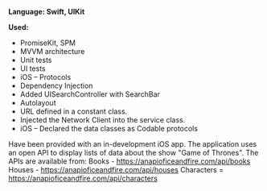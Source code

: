 **Language: Swift, UIKit**

**Used:**
- PromiseKit, SPM
- MVVM architecture
- Unit tests 
- UI tests
- iOS – Protocols 
- Dependency Injection
- Added UISearchController with SearchBar
- Autolayout
- URL defined in a constant class.
- Injected the Network Client into the service class.
- iOS – Declared the data classes as Codable protocols

Have been provided with an in-development iOS app. The application uses an open API to display lists of data about the show "Game of Thrones".
The APIs are available from: 
	Books - https://anapioficeandfire.com/api/books 
	Houses - https://anapioficeandfire.com/api/houses 
 	Characters = https://anapioficeandfire.com/api/characters

